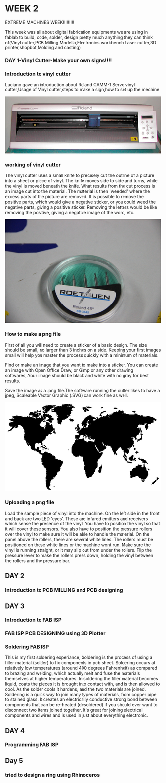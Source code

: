 # WEEK 2

EXTREME MACHINES WEEK!!!!!!!!!

This week was all about digital fabrication equipments we are using in fablab to build, code, solder, design pretty much anything they can think of(Vinyl cutter,PCB Milling Modella,Electronics workbench,Laser cutter,3D printer,shopbot,Molding and casting)


### DAY 1-Vinyl Cutter-Make your own signs!!!!

### Introduction to vinyl cutter
Luciano gave an introduction about Roland CAMM-1 Servo vinyl cutter,Usage of Vinyl cutter,steps to make a sign,how to set up the mechine

![](img/vinyl.png)




### working of vinyl cutter

The vinyl cutter uses a small knife to precisely cut the outline of a picture into a sheet or piece of vinyl. The knife moves side to side and turns, while the vinyl is moved beneath the knife. What results from the cut process is an image cut into the material. The material is then 'weeded' where the excess parts of the picture are removed. It is possible to remove the positive parts, which would give a negative sticker, or you could weed the negative parts, giving a positive sticker. Removing the letters would be like removing the positive, giving a negative image of the word, etc.

![](img/tool.JPG)





### How to make a png file

First of all you will need to create a sticker of a basic design. The size should be small, no larger than 3 inches on a side. Keeping your first images small will help you master the process quickly with a minimum of materials. 

Find or make an image that you want to make into a sticker. You can create an image with Open Office Draw, or Gimp or any other drawing softwares,.Your image should be black and white with no gray for best results.

Save the image as a .png file.The software running the cutter likes to have a jpeg, Scaleable Vector Graphic (.SVG) can work fine as well.

![](img/map.png)

### Uploading a png file

Load the sample piece of vinyl into the machine. 
On the left side in the front and back are two LED 'eyes'. These are infared emitters and receivers which sense the presence of the vinyl. You have to position the vinyl so that it will cover these sensors. You also have to position the pressure rollers over the vinyl to make sure it will be able to handle the material. On the panel above the rollers, there are several white lines. The rollers must be positioned on these white lines or the machine wont run. Make sure the vinyl is running straight, or it may slip out from under the rollers. Flip the pressure lever to make the rollers press down, holding the vinyl between the rollers and the pressure bar.  


## DAY 2
### Introduction to PCB MILLING and PCB designing
###
## DAY 3
### Introduction to FAB ISP
### FAB ISP PCB DESIGNING using 3D Plotter  
### Soldering FAB ISP

This is my first soldering experiance, Soldering is the process of using a filler material (solder) to fix components in pcb sheet. Soldering occurs at relatively low temperatures (around 400 degrees Fahrenheit) as compared to brazing and welding, which actually melt and fuse the materials themselves at higher temperatures. In soldering the filler material becomes liquid, coats the pieces it is brought into contact with, and is then allowed to cool. As the solder cools it hardens, and the two materials are joined. Soldering is a quick way to join many types of materials, from copper pipe to stained glass. It creates an electrically conductive strong bond between components that can be re-heated (desoldered) if you should ever want to disconnect two items joined together. It's great for joining electrical components and wires and is used in just about everything electronic. 

## DAY 4
### Programming FAB ISP
## Day 5
### tried to design a ring using Rhinoceros